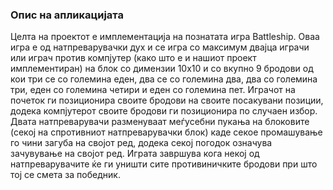 ### Опис на апликацијата

Целта на проектот е имплементација на познатата игра Battleship. Оваа игра е од натпреварувачки дух и се игра со 
максимум двајца играчи или играч против компјутер (како што е и нашиот проект имплементиран) на блок со димензии
10x10 и со вкупно 9 бродови од кои три се со големина еден, два се со големина два, два со големина три, еден со големина четири и еден со големина пет. 
Играчот на почеток ги позиционира своите бродови на своите посакувани позиции, додека компјутерот
своите бродови ги позиционира по случаен избор. Двата натпреварувачи разменуваат меѓусебни пукања на блоковите
(секој на спротивниот натпреварувачки блок) каде секое промашување го чини загуба на својот ред, додека секој погодок означува
зачувување на својот ред. Играта завршува кога некој од натпреварувачите ќе ги уништи сите противиничките бродови при што тој 
се смета за победник.

